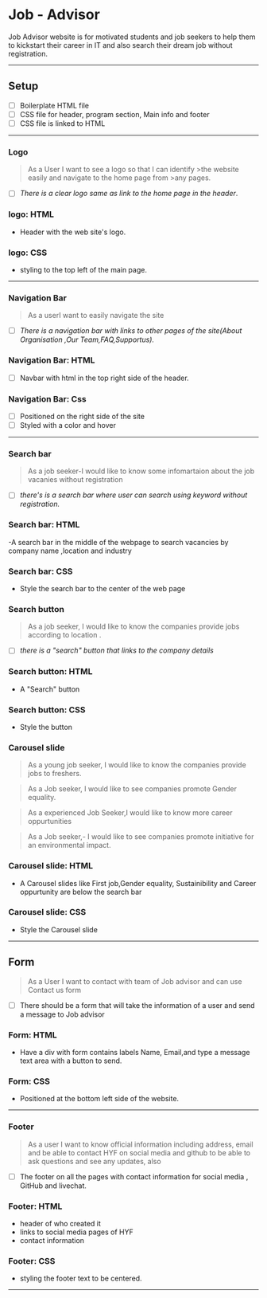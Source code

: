 # Job - Advisor

<!---minju edited--->

Job Advisor website is for motivated students and job seekers to help them to
kickstart their career in IT and also search their dream job without
registration.

---

## Setup

- [ ] Boilerplate HTML file
- [ ] CSS file for header, program section, Main info and footer
- [ ] CSS file is linked to HTML

---

### Logo

> As a User I want to see a logo so that I can identify >the website easily and
> navigate to the home page from >any pages.

- [ ] _There is a clear logo same as link to the home page in the header_.

### logo: HTML

- Header with the web site's logo.

### logo: CSS

- styling to the top left of the main page.

---

### Navigation Bar

> As a userI want to easily navigate the site

- [ ] _There is a navigation bar with links to other pages of the site(About
      Organisation ,Our Team,FAQ,Supportus)._

### Navigation Bar: HTML

- [ ] Navbar with html in the top right side of the header.

### Navigation Bar: Css

- [ ] Positioned on the right side of the site
- [ ] Styled with a color and hover

---

### Search bar

> As a job seeker-I would like to know some infomartaion about the job vacanies
> without registration

- [ ] _there's is a search bar where user can search using keyword without
      registration._

### Search bar: HTML

-A search bar in the middle of the webpage to search vacancies by company name
,location and industry

### Search bar: CSS

- Style the search bar to the center of the web page

### Search button

> As a job seeker, I would like to know the companies provide jobs according to
> location .

- [ ] _there is a "search" button that links to the company details_

### Search button: HTML

- A "Search" button

### Search button: CSS

- Style the button

### Carousel slide

> As a young job seeker, I would like to know the companies provide jobs to
> freshers.

> As a Job seeker, I would like to see companies promote Gender equality.

> As a experienced Job Seeker,I would like to know more career oppurtunities

> As a Job seeker,- I would like to see companies promote initiative for an
> environmental impact.

### Carousel slide: HTML

- A Carousel slides like First job,Gender equality, Sustainibility and Career
  oppurtunity are below the search bar

### Carousel slide: CSS

- Style the Carousel slide

---

## Form

> As a User I want to contact with team of Job advisor and can use Contact us
> form

- [ ] There should be a form that will take the information of a user and send a
      message to Job advisor

### Form: HTML

- Have a div with form contains labels Name, Email,and type a message text area
  with a button to send.

### Form: CSS

- Positioned at the bottom left side of the website.

---

### Footer

> As a user I want to know official information including address, email and be
> able to contact HYF on social media and github to be able to ask questions and
> see any updates, also

- [ ] The footer on all the pages with contact information for social media ,
      GitHub and livechat.

### Footer: HTML

- header of who created it
- links to social media pages of HYF
- contact information

### Footer: CSS

- styling the footer text to be centered.

---

